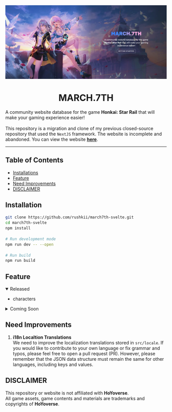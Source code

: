 <img src=".github/assets/cover.png" />
<h1 align="center">MARCH.7TH</h1>
A community website database for the game <b>Honkai: Star Rail</b>
that will make your gaming experience easier!
<br/><br/>
This repository is a migration and clone of my previous closed-source repository that used the <code>NextJS</code> framework. The website is incomplete and abandoned. You can view the website <a href="https://march7th.vercel.app"><b>here</b></a>.

---

## Table of Contents
- [Installations](#installation)
- [Feature](#feature)
- [Need Improvements](#need-improvements)
- [DISCLAIMER](#disclaimer)

## Installation
```sh
git clone https://github.com/rushkii/march7th-svelte.git
cd march7th-svelte
npm install

# Run development mode
npm run dev -- --open

# Run build
npm run build
```

<h2 id="feature">Feature</h2>

<details open>
    <summary>Released</summary>
    <ul>
        <li>characters</li>
    </ul>
</details>

<details>
    <summary>Coming Soon</summary>
    <ul>
        <li>characters:detail</li>
        <li>
            lightcones
            <ul>
                <li>ligtcones:detail</li>
            </ul>
        </li>
        <li>achievements</li>
        <li>fetch in-game profile</li>
        <li>i18n localization translations UI</li>
    </ul>
</details>

## Need Improvements
1. **i18n Localtion Translations**<br/>
We need to improve the localization translations stored in `src/locale`. If you would like to contribute to your own language or fix grammar and typos, please feel free to open a pull request (PR). However, please remember that the JSON data structure must remain the same for other languages, including keys and values.

## DISCLAIMER
This repository or website is not affiliated with **HoYoverse**.<br/>
All game assets, game contents and materials are trademarks and copyrights of **HoYoverse**.
